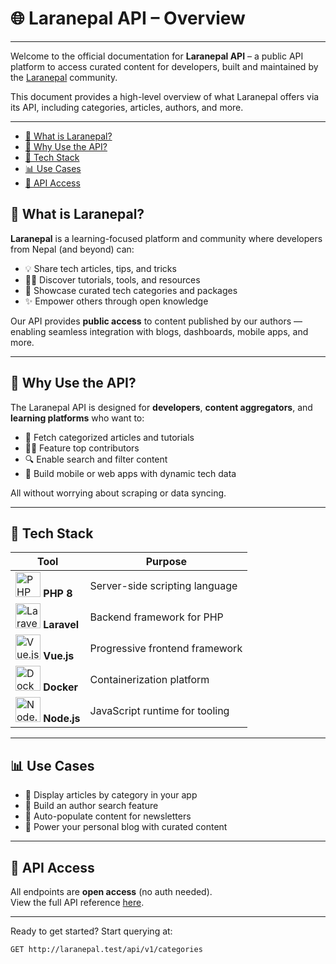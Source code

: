 # 🌐 Laranepal API – Overview

---

Welcome to the official documentation for **Laranepal API** – a public API platform to access curated content for developers, built and maintained by the [Laranepal](https://laranepal.com) community.

This document provides a high-level overview of what Laranepal offers via its API, including categories, articles, authors, and more.

---

- [🚀 What is Laranepal?](#what-is-laranepal)
- [🧰 Why Use the API?](#why-use-the-api)
- [🔧 Tech Stack](#tech-stack)
- [📊 Use Cases](#use-cases)
- [📎 API Access](#api-access)


<a name="what-is-laranepal"></a>

## 🚀 What is Laranepal?

**Laranepal** is a learning-focused platform and community where developers from Nepal (and beyond) can:

- 💡 Share tech articles, tips, and tricks
- 🧑‍🏫 Discover tutorials, tools, and resources
- 🧰 Showcase curated tech categories and packages
- ✨ Empower others through open knowledge

Our API provides **public access** to content published by our authors — enabling seamless integration with blogs, dashboards, mobile apps, and more.

---

<a name="why-use-the-api"></a>

## 🧰 Why Use the API?

The Laranepal API is designed for **developers**, **content aggregators**, and **learning platforms** who want to:

- 📰 Fetch categorized articles and tutorials
- 🧑‍💻 Feature top contributors
- 🔍 Enable search and filter content
- 📱 Build mobile or web apps with dynamic tech data

All without worrying about scraping or data syncing.

---

<a name="tech-stack"></a>

## 🔧 Tech Stack

| Tool | Purpose |
|------|---------|
| <img src="https://laranepal.com/images/source=public,format=webp,quality=100,width=300,height=300/icons/php.png" alt="PHP 8" width="40" height="40" /> **PHP 8** | Server-side scripting language |
| <img src="https://laranepal.com/images/source=public,format=webp,quality=100,width=300,height=300/icons/laravel.png" alt="Laravel" width="40" height="40" /> **Laravel** | Backend framework for PHP |
| <img src="https://laranepal.com/images/source=public,format=webp,quality=100,width=300,height=300/icons/vue.png" alt="Vue.js" width="40" height="40" /> **Vue.js** | Progressive frontend framework |
| <img src="https://laranepal.com/images/source=public,format=webp,quality=100,width=300,height=300/icons/docker.png" alt="Docker" width="40" height="40" /> **Docker** | Containerization platform |
| <img src="https://laranepal.com/images/source=public,format=webp,quality=100,width=300,height=300/icons/node-js.png" alt="Node.js" width="40" height="40" /> **Node.js** | JavaScript runtime for tooling |

---

<a name="use-cases"></a>

## 📊 Use Cases

- 🧭 Display articles by category in your app
- 🔎 Build an author search feature
- 🧾 Auto-populate content for newsletters
- 🧠 Power your personal blog with curated content

---

<a name="api-access"></a>

## 📎 API Access

All endpoints are **open access** (no auth needed).  
View the full API reference [here](./categories).

---

Ready to get started? Start querying at:

```bash
GET http://laranepal.test/api/v1/categories
```
